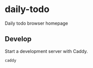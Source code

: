 # daily-todo

Daily todo browser homepage

## Develop

Start a development server with Caddy.

```bash
caddy
```
